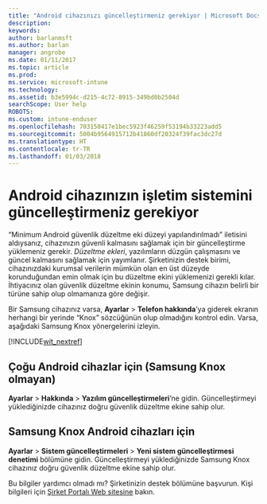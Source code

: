 ```yaml
---
title: "Android cihazınızı güncelleştirmeniz gerekiyor | Microsoft Docs"
description: 
keywords: 
author: barlanmsft
ms.author: barlan
manager: angrobe
ms.date: 01/11/2017
ms.topic: article
ms.prod: 
ms.service: microsoft-intune
ms.technology: 
ms.assetid: b3e5994c-d215-4c72-8915-349bd0b2504d
searchScope: User help
ROBOTS: 
ms.custom: intune-enduser
ms.openlocfilehash: 703150417e1bec5923f46259f53194b33223add5
ms.sourcegitcommit: 5004b9564915712b41860df20324f39fac3dc27d
ms.translationtype: HT
ms.contentlocale: tr-TR
ms.lasthandoff: 01/03/2018
---
```

# <a name="you-need-to-update-your-android-devices-operating-system"></a>Android cihazınızın işletim sistemini güncelleştirmeniz gerekiyor

“Minimum Android güvenlik düzeltme eki düzeyi yapılandırılmadı” iletisini aldıysanız, cihazınızın güvenli kalmasını sağlamak için bir güncelleştirme yüklemeniz gerekir. _Düzeltme ekleri_, yazılımların düzgün çalışmasını ve güncel kalmasını sağlamak için yayımlanır. Şirketinizin destek birimi, cihazınızdaki kurumsal verilerin mümkün olan en üst düzeyde korunduğundan emin olmak için bu düzeltme ekini yüklemenizi gerekli kılar. İhtiyacınız olan güvenlik düzeltme ekinin konumu, Samsung cihazın belirli bir türüne sahip olup olmamanıza göre değişir.

Bir Samsung cihazınız varsa, **Ayarlar** > **Telefon hakkında**’ya giderek ekranın herhangi bir yerinde “Knox” sözcüğünün olup olmadığını kontrol edin. Varsa, aşağıdaki Samsung Knox yönergelerini izleyin.

[!INCLUDE[wit_nextref](includes/end-user-os-update-guidance.md)]

## <a name="for-most-android-devices-non-samsung-knox"></a>Çoğu Android cihazlar için (Samsung Knox olmayan)

**Ayarlar** > **Hakkında** > **Yazılım güncelleştirmeleri**’ne gidin. Güncelleştirmeyi yüklediğinizde cihazınız doğru güvenlik düzeltme ekine sahip olur.

## <a name="for-samsung-knox-android-devices"></a>Samsung Knox Android cihazları için

**Ayarlar** > **Sistem güncelleştirmeleri** > **Yeni sistem güncelleştirmesi denetimi** bölümüne gidin. Güncelleştirmeyi yüklediğinizde Samsung Knox cihazınız doğru güvenlik düzeltme ekine sahip olur.



Bu bilgiler yardımcı olmadı mı? Şirketinizin destek bölümüne başvurun. Kişi bilgileri için [Şirket Portalı Web sitesine](https://portal.manage.microsoft.com#HelpDeskDialog) bakın.
